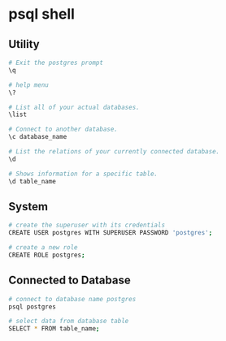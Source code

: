 # psql shell

## Utility

```bash
# Exit the postgres prompt
\q

# help menu
\?

# List all of your actual databases.
\list

# Connect to another database.
\c database_name

# List the relations of your currently connected database.
\d

# Shows information for a specific table.
\d table_name
```

## System

```bash
# create the superuser with its credentials
CREATE USER postgres WITH SUPERUSER PASSWORD 'postgres';

# create a new role
CREATE ROLE postgres;
```

## Connected to Database

```bash
# connect to database name postgres
psql postgres

# select data from database table
SELECT * FROM table_name;
```
